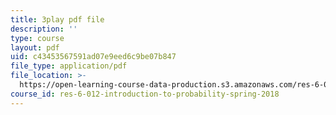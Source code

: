 ```yaml
---
title: 3play pdf file
description: ''
type: course
layout: pdf
uid: c43453567591ad07e9eed6c9be07b847
file_type: application/pdf
file_location: >-
  https://open-learning-course-data-production.s3.amazonaws.com/res-6-012-introduction-to-probability-spring-2018/c43453567591ad07e9eed6c9be07b847_R4nGGs0m7lo.pdf
course_id: res-6-012-introduction-to-probability-spring-2018
---
```

